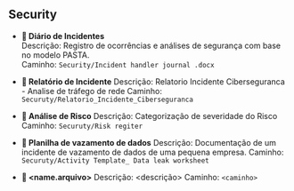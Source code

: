 ## Security

- **📄 Diário de Incidentes**  
  Descrição: Registro de ocorrências e análises de segurança com base no modelo PASTA.  
  Caminho: `Security/Incident handler journal .docx`

- **📄 Relatório de Incidente**
  Descrição: Relatorio Incidente Ciberseguranca - Analise de tráfego de rede
  Caminho: `Securuty/Relatorio_Incidente_Ciberseguranca`

- **📄 Análise de Risco**
  Descrição: Categorização de severidade do Risco
  Caminho: `Securuty/Risk regiter`
- **📄 Planilha de vazamento de dados**
  Descrição: Documentação de um incidente de vazamento de dados de uma pequena empresa. 
  Caminho: `Securuty/Activity Template_ Data leak worksheet`

- **📄 <name.arquivo>**
  Descrição: <descrição>
  Caminho: `<caminho>`
  